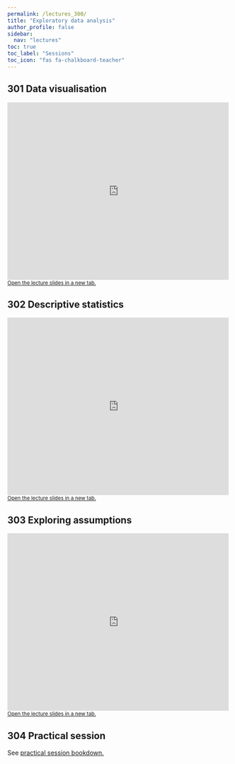 ```yaml
---
permalink: /lectures_300/
title: "Exploratory data analysis"
author_profile: false
sidebar:
  nav: "lectures"
toc: true
toc_label: "Sessions"
toc_icon: "fas fa-chalkboard-teacher"
---
```



## 301 Data visualisation

<div style="position: relative; width: 500px; height: 400px;">
<iframe src="https://sdesabbata.github.io/granolarr/lectures/html/301_L_DataVisualisation.html" title="301_L_DataVisualisation" frameborder="0" style="width: 1000px; height: 800px; -webkit-transform: scale(0.5) translate(-500px,-400px);-moz-transform: scale(0.5) translate(-500px,-400px); "></iframe>
</div>

<small>
<a href="https://sdesabbata.github.io/granolarr/lectures/html/301_L_DataVisualisation" target="_blank">Open the lecture slides in a new tab.</a>
</small>

## 302 Descriptive statistics

<div style="position: relative; width: 500px; height: 400px;">
<iframe src="https://sdesabbata.github.io/granolarr/lectures/html/302_L_DescriptiveStats.html" title="302_L_DescriptiveStats" frameborder="0" style="width: 1000px; height: 800px; -webkit-transform: scale(0.5) translate(-500px,-400px);-moz-transform: scale(0.5) translate(-500px,-400px); "></iframe>
</div>

<small>
<a href="https://sdesabbata.github.io/granolarr/lectures/html/302_L_DescriptiveStats" target="_blank">Open the lecture slides in a new tab.</a>
</small>

## 303 Exploring assumptions

<div style="position: relative; width: 500px; height: 400px;">
<iframe src="https://sdesabbata.github.io/granolarr/lectures/html/303_L_ExploringAssumptions.html" title="303_L_ExploringAssumptions" frameborder="0" style="width: 1000px; height: 800px; -webkit-transform: scale(0.5) translate(-500px,-400px);-moz-transform: scale(0.5) translate(-500px,-400px); "></iframe>
</div>

<small>
<a href="https://sdesabbata.github.io/granolarr/lectures/html/303_L_ExploringAssumptions" target="_blank">Open the lecture slides in a new tab.</a>
</small>

## 304 Practical session

See <a href="https://sdesabbata.github.io/granolarr/practicals/bookdown/exploratory-analysis" target="_blank">practical session bookdown.</a>
